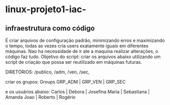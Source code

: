 # linux-projeto1-iac-

## infraestrutura como código 
É criar arquivos de configuração padrão, minimizando erros e maximizando o tempo, todas as vezes cria users exatamente iguais em diferentes máquinas.
Nao ha necessidade de ir ate a maquina realizar alterações, o código faz tudo.
Objetivo do script: criar os arquivos abaixo utilizando um script de criação que possa ser reutilizado em máquinas futuras.

DIRETÓRIOS:
/publico, /adm, /ven, /sec,

criar os grupos:
Groups
GRP_ADM | GRP_VEN | GRP_SEC

e os usuários abaixo:
Carlos | Debora      | Josefina
Maria  | Sebastiana  | Amanda
Joao   | Roberto     | Rogério
